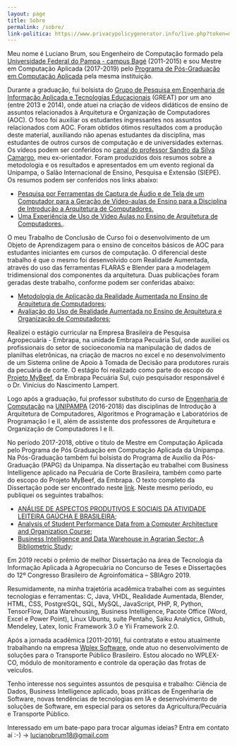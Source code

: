 ```yaml
---
layout: page
title: Sobre
permalink: /sobre/
link-politica: https://www.privacypolicygenerator.info/live.php?token=mJwGoRiWjLXRTkZr6fkdVyjiJnY2dRN6
---
```


Meu nome é Luciano Brum, sou Engenheiro de Computação formado pela [Universidade Federal do Pampa - campus Bagé](https://unipampa.edu.br/bage/) (2011-2015) e sou Mestre em Computação Aplicada (2017-2019) pelo [Programa de Pós-Graduação em Computação Aplicada](http://cursos.unipampa.edu.br/cursos/ppgcap/) pela mesma instituição. 

Durante a graduação, fui bolsista do [Grupo de Pesquisa em Engenharia de Informação Aplicada e Tecnologias Educacionais](http://dgp.cnpq.br/dgp/espelhogrupo/6857) (GREAT) por um ano (entre 2013 e 2014), onde atuei na criação de vídeos didáticos de ensino de assuntos relacionados à Arquitetura e Organização de Computadores (AOC). O foco foi auxiliar os estudantes ingressantes nos assuntos relacionados com AOC. Foram obtidos ótimos resultados com a produção deste material, auxiliando não apenas estudantes da disciplina, mas estudantes de outros cursos de computação e de universidades externas. Os vídeos podem ser conferidos no [canal do professor Sandro da Silva Camargo](https://www.youtube.com/user/scamargo10/videos), meu ex-orientador. Foram produzidos dois resumos sobre a metodologia e os resultados e apresentados em um evento regional da Unipampa, o Salão Internacional de Ensino, Pesquisa e Extensão (SIEPE). Os resumos podem ser conferidos nos links abaixo: 
- [Pesquisa por Ferramentas de Captura de Áudio e de Tela de um Computador para a Geração de Vídeo-aulas de Ensino para a Disciplina de Introdução a Arquitetura de Computadores.](http://200.132.146.161/index.php/siepe/article/view/6981)
- [Uma Experiência de Uso de Vídeo Aulas no Ensino de Arquitetura de Computadores.](http://200.132.146.161/index.php/siepe/article/view/7776).

O meu Trabalho de Conclusão de Curso foi o desenvolvimento de um Objeto de Aprendizagem para o ensino de conceitos básicos de AOC para estudantes iniciantes em cursos de computação. O diferencial deste trabalho é que o mesmo foi desenvolvido com Realidade Aumentada, através do uso das ferramentas FLARAS e Blender para a modelagem tridimensional dos componentes da arquitetura. Duas publicações foram geradas deste trabalho, conforme podem ser conferidas abaixo:
- [Metodologia de Aplicação da Realidade Aumentada no Ensino de Arquitetura de Computadores](http://www2.sbc.org.br/ceacpad/ijcae/v4_n1_dec_2015/IJCAE_v4_n1_dez_2015_paper_5_vf.pdf);
- [Avaliação do Uso de Realidade Aumentada no Ensino de Arquitetura e Organização de Computadores](http://www2.sbc.org.br/ceacpad/ijcae/v6_n1_dec_2017/IJCAE_v6_n1_dez_2017_paper_2_vf.pdf);

Realizei o estágio curricular na Empresa Brasileira de Pesquisa Agropecuária - Embrapa, na unidade Embrapa Pecuária Sul, onde auxiliei os profissionais do setor de socioeconomia na manipulação de dados de planilhas eletrônicas, na criação de macros no excel e no desenvolvimento de um Sistema online de Apoio à Tomada de Decisão para produtores rurais da pecuária de corte. O estágio foi realizado como parte do escopo do [Projeto MyBeef](https://www.embrapa.br/busca-de-projetos/-/projeto/210797/desenvolvimento-de-sistemas-de-apoio-a-decisao-e-de-metodos-de-coleta-analise-de-dados-e-monitoramento-da-pecuaria-na-regiao-sul-do-brasil), da Embrapa Pecuária Sul, cujo pesquisador responsável é o Dr. Vinícius do Nascimento Lampert. 

Logo após a graduação, fui professor substituto do curso de [Engenharia de Computação](http://cursos.unipampa.edu.br/cursos/engenhariadecomputacao/) na [UNIPAMPA](https://unipampa.edu.br/bage/) (2016-2018) das disciplinas de Introdução à Arquitetura de Computadores, Algoritmos e Programação e Laboratórios de Programação I e II, além de assistente dos professores de Arquitetura e Organização de Computadores I e II.

No período 2017-2018, obtive o titulo de Mestre em Computação Aplicada pelo Programa de Pós Graduação em Computação Aplicada da Unipampa. Na Pós-Graduação também fui bolsista do Programa de Auxílio da Pós-Graduação (PAPG) da Unipampa. Na dissertação eu trabalhei com Business Intelligence aplicado na Pecuária de Corte Brasileira, também como parte do escopo do Projeto MyBeef, da Embrapa. O texto completo da Dissertação pode ser encontrado neste [link](http://dspace.unipampa.edu.br:8080/jspui/handle/riu/3946). Neste mesmo período, eu publiquei os seguintes trabalhos:
- [ANÁLISE DE ASPECTOS PRODUTIVOS E SOCIAIS DA ATIVIDADE LEITEIRA GAÚCHA E BRASILEIRA](http://200.132.146.161/index.php/siepe/article/view/40708/25522);
- [Analysis of Student Performance Data from a Computer Architecture and Organization Course](https://seer.ufrgs.br/renote/article/view/89249/51490);
- [Business Intelligence and Data Warehouse in Agrarian Sector: A Bibliometric Study](http://www.ccsenet.org/journal/index.php/jas/article/view/0/38109);

Em 2019 recebi o prêmio de melhor Dissertação na área de Tecnologia da Informação Aplicada à Agropecuária no Concurso de Teses e Dissertações do 12º Congresso Brasileiro de Agroinfomática – SBIAgro 2019.

Resumidamente, na minha trajetória acadêmica trabalhei com as seguintes tecnologias e ferramentas: C, Java, VHDL, Realidade Aumentada, Blender, HTML, CSS, PostgreSQL, SQL, MySQL, JavaScript, PHP, R, Python, TensorFlow, Data Warehousing, Business Intelligence, Pacote Office (Word, Excel e Power Point), Linux Ubuntu, suíte Pentaho, Saiku Analytics, Github, Mendeley, Latex, Ionic Framework 3.0 e Yii Framework 2.0. 

Após a jornada acadêmica [2011-2019], fui contratato e estou atualmente trabalhando na empresa [Wplex Software](https://www.wplex.com.br/), onde atuo no desenvolvimento de soluções para o Transporte Público Brasileiro. Estou alocado no WPLEX-CO, módulo de monitoramento e controle da operação das frotas de veículos.

Tenho interesse nos seguintes assuntos de pesquisa e trabalho: Ciência de Dados, Business Intelligence aplicado, boas práticas de Engenharia de Software, novas tendências de tecnologias em IA e desenvolvimento de soluções de Software, em especial para os setores da Agricultura/Pecuária e Transporte Público. 

Interessado em um bate-papo para trocar algumas ideias? 
Entra em contato aí :-) -> lucianobrum18@gmail.com

